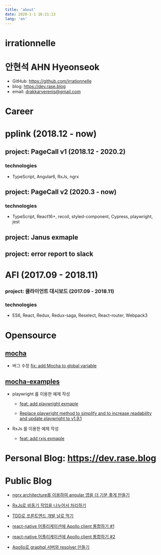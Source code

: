 ```yaml
---
title: 'about'
date: 2020-1-1 16:21:13
lang: 'en'
---
```


# irrationnelle

# 안현석 AHN Hyeonseok

- GitHub: https://github.com/irrationnelle
- blog: https://dev.rase.blog
- email: <drakkarverenis@gmail.com>

# Career

# pplink (2018.12 - now)

## project: PageCall v1 (2018.12 - 2020.2)

### technologies

- TypeScript, Angular6, RxJs, ngrx

## project: PageCall v2 (2020.3 - now)

### technologies

- TypeScript, React16+, recoil, styled-component, Cypress, playwright, jest

## project: Janus exmaple

## project: error report to slack

# AFI (2017.09 - 2018.11)

### project: 클라이언트 대시보드 (2017.09 - 2018.11)

### technologies

- ES6, React, Redux, Redux-saga, Reselect, React-router, Webpack3

# Opensource

## [mocha](https://github.com/mochajs/mocha)

- 버그 수정 [fix: add Mocha to global variable](https://github.com/mochajs/mocha/pull/4401)

## [mocha-examples](https://github.com/mochajs/mocha-examples)

- playwright 를 이용한 예제 작성 

    - [feat: add playwright exmaple](https://github.com/mochajs/mocha-examples/pull/37)

    - [Replace playwright method to simplify and to increase readability and update playwright to v1.9.1 ](https://github.com/mochajs/mocha-examples/pull/42)

- RxJs 를 이용한 예제 작성 

    - [feat: add rxjs exmaple](https://github.com/mochajs/mocha-examples/pull/39)

# Personal Blog: <https://dev.rase.blog>

# Public Blog

- [ngrx architecture를 이용하여 angular 앱을 더 기분 좋게 만들기](https://medium.com/pplink/ngrx-architecture를-이용하여-angular-앱을-더-기분-좋게-만들기-9182c582a113)
- [RxJs로 비동기 작업을 나누어서 처리하기](https://medium.com/pplink/rxjs로-비동기-작업을-나누어서-처리하기-258011a083d8)

- [TDD로 프론트엔드 개발 날로 먹기](https://medium.com/pplink/tdd로-프론트엔드-개발-날로-먹기-a95e428d929)

- [react-native 어플리케이션에 Apollo client 통합하기 #1](https://medium.com/react-native-seoul/react-native-어플리케이션에-apollo-client-통합하기-1-48f449111332) 
- [react-native 어플리케이션에 Apollo client 통합하기 #2](https://medium.com/react-native-seoul/react-native-어플리케이션에-apollo-client-통합하기-2-f5c116377d0d)
- [Apollo로 graphql 서버와 resolver 만들기](https://medium.com/graphql-seoul/apollo로-graphql-서버와-resolver-만들기-54f6374f49dc)
